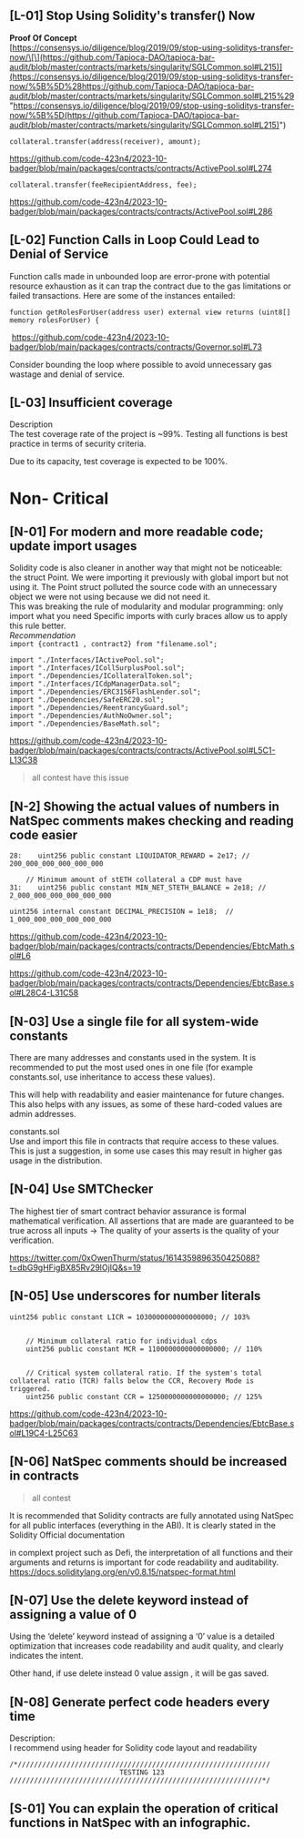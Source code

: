## \[L-01\] Stop Using Solidity's transfer() Now

**Proof Of Concept**  
[https://consensys.io/diligence/blog/2019/09/stop-using-soliditys-transfer-now/\[\](https://github.com/Tapioca-DAO/tapioca-bar-audit/blob/master/contracts/markets/singularity/SGLCommon.sol#L215)](https://consensys.io/diligence/blog/2019/09/stop-using-soliditys-transfer-now/%5B%5D%28https://github.com/Tapioca-DAO/tapioca-bar-audit/blob/master/contracts/markets/singularity/SGLCommon.sol#L215%29 "https://consensys.io/diligence/blog/2019/09/stop-using-soliditys-transfer-now/%5B%5D(https://github.com/Tapioca-DAO/tapioca-bar-audit/blob/master/contracts/markets/singularity/SGLCommon.sol#L215)")

```
collateral.transfer(address(receiver), amount);
```

https://github.com/code-423n4/2023-10-badger/blob/main/packages/contracts/contracts/ActivePool.sol#L274

```
collateral.transfer(feeRecipientAddress, fee);
```

https://github.com/code-423n4/2023-10-badger/blob/main/packages/contracts/contracts/ActivePool.sol#L286

## \[L-02\] Function Calls in Loop Could Lead to Denial of Service

Function calls made in unbounded loop are error-prone with potential resource exhaustion as it can trap the contract due to the gas limitations or failed transactions. Here are some of the instances entailed:

```
function getRolesForUser(address user) external view returns (uint8[] memory rolesForUser) {
```

&nbsp;https://github.com/code-423n4/2023-10-badger/blob/main/packages/contracts/contracts/Governor.sol#L73

Consider bounding the loop where possible to avoid unnecessary gas wastage and denial of service.

## \[L-03\] Insufficient coverage

Description  
The test coverage rate of the project is ~99%. Testing all functions is best practice in terms of security criteria.

Due to its capacity, test coverage is expected to be 100%.

# Non- Critical

## \[N-01\] For modern and more readable code; update import usages

Solidity code is also cleaner in another way that might not be noticeable: the struct Point. We were importing it previously with global import but not using it. The Point struct polluted the source code with an unnecessary object we were not using because we did not need it.  
This was breaking the rule of modularity and modular programming: only import what you need Specific imports with curly braces allow us to apply this rule better.  
*Recommendation*  
`import {contract1 , contract2} from "filename.sol";`

```
import "./Interfaces/IActivePool.sol";
import "./Interfaces/ICollSurplusPool.sol";
import "./Dependencies/ICollateralToken.sol";
import "./Interfaces/ICdpManagerData.sol";
import "./Dependencies/ERC3156FlashLender.sol";
import "./Dependencies/SafeERC20.sol";
import "./Dependencies/ReentrancyGuard.sol";
import "./Dependencies/AuthNoOwner.sol";
import "./Dependencies/BaseMath.sol";
```

https://github.com/code-423n4/2023-10-badger/blob/main/packages/contracts/contracts/ActivePool.sol#L5C1-L13C38

> all contest have this issue

## \[N-2\] Showing the actual values of numbers in NatSpec comments makes checking and reading code easier

```
28:    uint256 public constant LIQUIDATOR_REWARD = 2e17; // 	200_000_000_000_000_000

    // Minimum amount of stETH collateral a CDP must have
31:    uint256 public constant MIN_NET_STETH_BALANCE = 2e18; //	2_000_000_000_000_000_000
```

```
uint256 internal constant DECIMAL_PRECISION = 1e18;  // 1_000_000_000_000_000_000
```

https://github.com/code-423n4/2023-10-badger/blob/main/packages/contracts/contracts/Dependencies/EbtcMath.sol#L6

https://github.com/code-423n4/2023-10-badger/blob/main/packages/contracts/contracts/Dependencies/EbtcBase.sol#L28C4-L31C58

## \[N-03\] Use a single file for all system-wide constants

There are many addresses and constants used in the system. It is recommended to put the most used ones in one file (for example constants.sol, use inheritance to access these values).

This will help with readability and easier maintenance for future changes. This also helps with any issues, as some of these hard-coded values are admin addresses.

constants.sol  
Use and import this file in contracts that require access to these values. This is just a suggestion, in some use cases this may result in higher gas usage in the distribution.

## \[N-04\] Use SMTChecker

The highest tier of smart contract behavior assurance is formal mathematical verification. All assertions that are made are guaranteed to be true across all inputs → The quality of your asserts is the quality of your verification.

https://twitter.com/0xOwenThurm/status/1614359896350425088?t=dbG9gHFigBX85Rv29lOjIQ&s=19

## \[N-05\] Use underscores for number literals

```
uint256 public constant LICR = 1030000000000000000; // 103%


    // Minimum collateral ratio for individual cdps
    uint256 public constant MCR = 1100000000000000000; // 110%


    // Critical system collateral ratio. If the system's total collateral ratio (TCR) falls below the CCR, Recovery Mode is triggered.
    uint256 public constant CCR = 1250000000000000000; // 125%
```

https://github.com/code-423n4/2023-10-badger/blob/main/packages/contracts/contracts/Dependencies/EbtcBase.sol#L19C4-L25C63

## \[N-06\] NatSpec comments should be increased in contracts

> all contest

It is recommended that Solidity contracts are fully annotated using NatSpec for all public interfaces (everything in the ABI). It is clearly stated in the Solidity Official documentation

in complext project such as Defi, the interpretation of all functions and their arguments and returns is important for code readability and auditability.  
https://docs.soliditylang.org/en/v0.8.15/natspec-format.html

## \[N-07\] Use the delete keyword instead of assigning a value of 0

Using the ‘delete’ keyword instead of assigning a ‘0’ value is a detailed optimization that increases code readability and audit quality, and clearly indicates the intent.

Other hand, if use delete instead 0 value assign , it will be gas saved.

## \[N-08\] Generate perfect code headers every time

Description:  
I recommend using header for Solidity code layout and readability

```
/*//////////////////////////////////////////////////////////////
                           TESTING 123
//////////////////////////////////////////////////////////////*/
```

## \[S-01\] You can explain the operation of critical functions in NatSpec with an infographic.